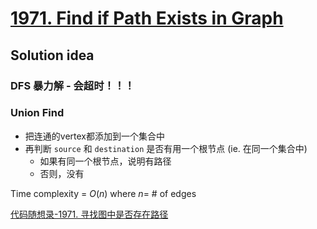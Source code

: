 # [1971. Find if Path Exists in Graph](https://leetcode.com/problems/find-if-path-exists-in-graph/)

## Solution idea

### DFS 暴力解 - 会超时！！！

### Union Find

* 把连通的vertex都添加到一个集合中
* 再判断 `source` 和 `destination` 是否有用一个根节点 (ie. 在同一个集合中)
    * 如果有同一个根节点，说明有路径
    * 否则，没有

Time complexity = $O(n)$ where $n=$ # of edges

[代码随想录-1971. 寻找图中是否存在路径](https://github.com/youngyangyang04/leetcode-master/blob/master/problems/1971.%E5%AF%BB%E6%89%BE%E5%9B%BE%E4%B8%AD%E6%98%AF%E5%90%A6%E5%AD%98%E5%9C%A8%E8%B7%AF%E5%BE%84.md)

